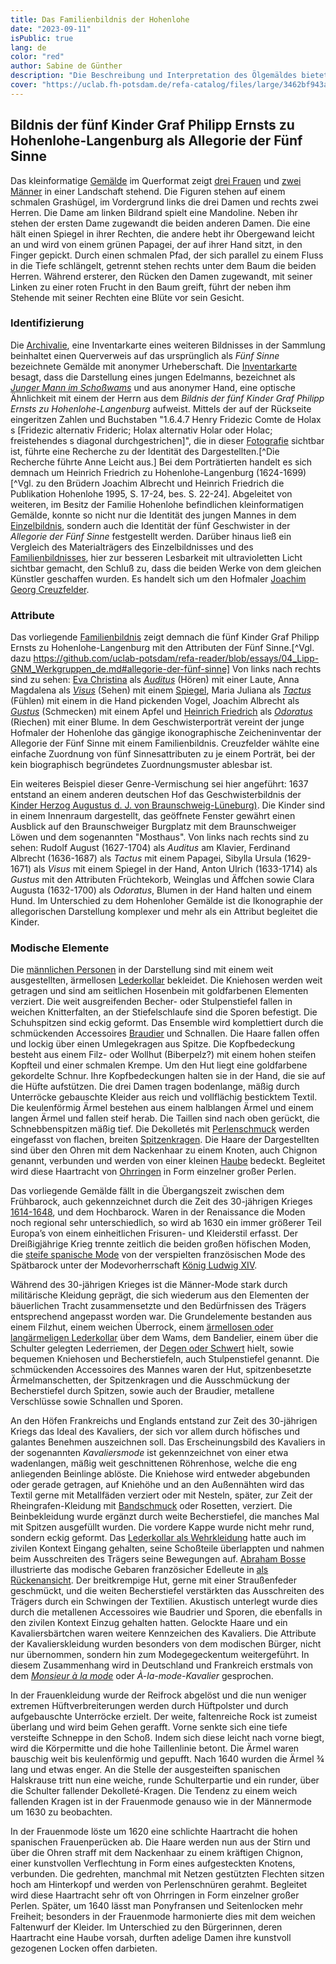 ```yaml
---
title: Das Familienbildnis der Hohenlohe
date: "2023-09-11"
isPublic: true
lang: de
color: "red"
author: Sabine de Günther
description: "Die Beschreibung und Interpretation des Ölgemäldes bietet mehrere Zugänge an: Auf den ersten Blick zeigt es drei elegante junge Damen und zwei Herren in einer Landschaft. Jeder der abgebildeten Figuren ist ein Attribut zugeordnet, z. B. ein Vogel oder ein Spiegel. Diese Attribute verweisen auf die fünf menschlichen Sinne - Schmecken, Riechen, Sehen, Hören und Tasten - eines der vielfältigsten und reizvollsten Themen der europäischen Malerei. Zugleich ist das Werk auch ein Familienporträt von fünf Geschwistern einer Familie aus dem Nordosten Baden-Württembergs, dem ehemaligen Fürstentum des Hauses Hohenlohe. Darüber hinaus stellt es die Mode aus der Zeit des 30-jährigen Krieges in Deutschland dar."
cover: "https://uclab.fh-potsdam.de/refa-catalog/files/large/3462bf943aaa761056dba91c89a90652c4833aaf.jpg"
---
```

## Bildnis der fünf Kinder Graf Philipp Ernsts zu Hohenlohe-Langenburg als Allegorie der Fünf Sinne
Das kleinformatige [Gemälde](item/159) im Querformat zeigt [drei Frauen](media/45744) und [zwei Männer](media/1628) in einer Landschaft stehend. Die Figuren stehen auf einem schmalen Grashügel, im Vordergrund links die drei Damen und rechts zwei Herren. Die Dame am linken Bildrand spielt eine Mandoline. Neben ihr stehen der ersten Dame zugewandt die beiden anderen Damen. Die eine hält einen Spiegel in ihrer Rechten, die andere hebt ihr Obergewand leicht an und wird von einem grünen Papagei, der auf ihrer Hand sitzt, in den Finger gepickt. Durch einen schmalen Pfad, der sich parallel zu einem Fluss in die Tiefe schlängelt, getrennt stehen rechts unter dem Baum die beiden Herren. Während ersterer, den Rücken den Damen zugewandt, mit seiner Linken zu einer roten Frucht in den Baum greift, führt der neben ihm Stehende mit seiner Rechten eine Blüte vor sein Gesicht.

### Identifizierung
Die [Archivalie](media/1602), eine Inventarkarte eines weiteren Bildnisses in der Sammlung beinhaltet einen Querverweis auf das ursprünglich als *Fünf Sinne* bezeichnete Gemälde mit anonymer Urheberschaft. Die [Inventarkarte](media/3777) besagt, dass die Darstellung  eines jungen Edelmanns, bezeichnet als *[Junger Mann im Schoßwams](item/607)* und aus anonymer Hand, eine optische Ähnlichkeit mit einem der Herrn aus dem *Bildnis der fünf Kinder Graf Philipp Ernsts zu Hohenlohe-Langenburg* aufweist. Mittels der auf der Rückseite eingeritzen Zahlen und Buchstaben "1.6.4.7 Henry Fridezic Comte de Holax s [Fridezic alternativ Frideric; Holax alternativ Holar oder Holac; freistehendes s diagonal durchgestrichen]", die in dieser [Fotografie](media/3776) sichtbar ist, führte eine Recherche zu der Identität des Dargestellten.[^Die Recherche führte Anne Leicht aus.] Bei dem Porträtierten handelt es sich demnach um Heinrich Friedrich zu Hohenlohe-Langenburg (1624-1699) [^Vgl. zu den Brüdern Joachim Albrecht und Heinrich Friedrich die Publikation Hohenlohe 1995, S. 17-24, bes. S. 22-24]. Abgeleitet von weiteren, im Besitz der Familie Hohenlohe befindlichen kleinformatigen Gemälde, konnte so nicht nur die Identität des jungen Mannes in dem [Einzelbildnis](item/607), sondern auch die Identität der fünf Geschwister in der *Allegorie der Fünf Sinne* festgestellt werden. Darüber hinaus ließ ein Vergleich des Materialträgers des Einzelbildnisses und des [Familienbildnisses](media/1560), hier zur besseren Lesbarkeit mit ultravioletten Licht sichtbar gemacht, den Schluß zu, dass die beiden Werke von dem gleichen Künstler geschaffen wurden. Es handelt sich um den Hofmaler [Joachim Georg Creuzfelder](item/9350).

### Attribute
Das vorliegende [Familienbildnis](item/159) zeigt demnach die fünf Kinder Graf Philipp Ernsts zu Hohenlohe-Langenburg mit den Attributen der Fünf Sinne.[^Vgl. dazu https://github.com/uclab-potsdam/refa-reader/blob/essays/04_Lipp-GNM_Werkgruppen_de.md#allegorie-der-fünf-sinne] Von links nach rechts sind zu sehen: [Eva Christina](item/9390) als *[Auditus](item/10613)* (Hören) mit einer Laute, Anna Magdalena als *[Visus](item/10536)* (Sehen) mit einem [Spiegel](item/10946), Maria Juliana als *[Tactus](item/10586)* (Fühlen) mit einem in die Hand pickenden Vogel, Joachim Albrecht als *[Gustus](item/10913)* (Schmecken) mit einem Apfel und [Heinrich Friedrich](item/607) als *[Odoratus](item/10550)* (Riechen) mit einer Blume. In dem Geschwisterporträt vereint der junge Hofmaler der Hohenlohe das gängige ikonographische Zeicheninventar der Allegorie der Fünf Sinne mit einem Familienbildnis. Creuzfelder wählte eine einfache Zuordnung von fünf Sinnesattributen zu je einem Porträt, bei der kein biographisch begründetes Zuordnungsmuster ablesbar ist.

Ein weiteres Beispiel dieser Genre-Vermischung sei hier angeführt: 1637 entstand an einem anderen deutschen Hof das Geschwisterbildnis der [Kinder Herzog Augustus d. J. von Braunschweig-Lüneburg)](item/43003). Die Kinder sind in einem Innenraum dargestellt, das geöffnete Fenster gewährt einen Ausblick auf den Braunschweiger Burgplatz mit dem Braunschweiger Löwen und dem sogenannten "Mosthaus". Von links nach rechts sind zu sehen: Rudolf August (1627-1704) als *Auditus* am Klavier, Ferdinand Albrecht (1636-1687) als *Tactus* mit einem Papagei, Sibylla Ursula (1629-1671) als *Visus* mit einem Spiegel in der Hand, Anton Ulrich (1633-1714) als *Gustus* mit den Attributen Früchtekorb, Weinglas und Äffchen sowie Clara Augusta (1632-1700) als *Odoratus*, Blumen in der Hand halten und einem Hund. Im Unterschied zu dem Hohenloher Gemälde ist die Ikonographie der allegorischen Darstellung komplexer und mehr als ein Attribut begleitet die Kinder. 

### Modische Elemente
Die [männlichen Personen](media/1628) in der Darstellung sind mit einem weit ausgestellten, ärmellosen [Lederkollar](set/45248) bekleidet. Die Kniehosen werden weit getragen und sind am seitlichen Hosenbein mit goldfarbenen Elementen verziert. Die weit ausgreifenden Becher- oder Stulpenstiefel fallen in weichen Knitterfalten, an der Stiefelschlaufe sind die Sporen befestigt. Die Schuhspitzen sind eckig geformt. Das Ensemble wird komplettiert durch die schmückenden Accessoires [Braudier](item/10426) und Schnallen. Die Haare fallen offen und lockig über einen Umlegekragen aus Spitze. Die Kopfbedeckung besteht aus einem Filz- oder Wollhut (Biberpelz?) mit einem hohen steifen Kopfteil und einer schmalen Krempe. Um den Hut liegt eine goldfarbene gekordelte Schnur. Ihre Kopfbedeckungen halten sie in der Hand, die sie auf die Hüfte aufstützen. 
Die drei Damen tragen bodenlange, mäßig durch Unterröcke gebauschte Kleider aus reich und vollflächig besticktem Textil. Die keulenförmig Ärmel bestehen aus einem halblangen Ärmel und einem langen Ärmel und fallen steif herab. Die Taillen sind nach oben gerückt, die Schnebbenspitzen mäßig tief. Die Dekolletés mit [Perlenschmuck](item/10232) werden eingefasst von flachen, breiten [Spitzenkragen](item/10427). Die Haare der Dargestellten sind über den Ohren mit dem Nackenhaar zu einem Knoten, auch Chignon genannt, verbunden und werden von einer kleinen [Haube](item/10421) bedeckt. Begleitet wird diese Haartracht von [Ohrringen](item/10218) in Form einzelner großer Perlen.

Das vorliegende Gemälde fällt in die Übergangszeit zwischen dem Frühbarock, auch gekennzeichnet durch die Zeit des 30-jährigen Krieges [1614-1648](set/48310), und dem Hochbarock. Waren in der Renaissance die Moden noch regional sehr unterschiedlich, so wird ab 1630 ein immer größerer Teil Europa’s von einem einheitlichen Frisuren- und Kleiderstil erfasst. Der Dreißigjährige Krieg trennte zeitlich die beiden großen höfischen Moden, die [steife spanische Mode](set/48311) von der verspielten französischen Mode des Spätbarock unter der Modevorherrschaft [König Ludwig XIV](item/9425).

Während des 30-jährigen Krieges ist die Männer-Mode stark durch militärische Kleidung geprägt, die sich wiederum aus den Elementen der bäuerlichen Tracht zusammensetzte und den Bedürfnissen des Trägers entsprechend angepasst worden war. Die Grundelemente bestanden aus einem Filzhut, einem weichen Überrock, einem [ärmellosen oder langärmeligen Lederkollar](set/45248) über dem Wams, dem Bandelier, einem über die Schulter gelegten Lederriemen, der [Degen oder Schwert](item/10290) hielt, sowie bequemen Kniehosen und Becherstiefeln, auch Stulpenstiefel genannt. Die schmückenden Accessoires des Mannes waren der Hut, spitzenbesetzte Ärmelmanschetten, der Spitzenkragen und die Ausschmückung der Becherstiefel durch Spitzen, sowie auch der Braudier, metallene Verschlüsse sowie Schnallen und Sporen.

An den Höfen Frankreichs und Englands entstand zur Zeit des 30-jährigen Kriegs das Ideal des Kavaliers, der sich vor allem durch höfisches und galantes Benehmen auszeichnen soll. Das Erscheinungsbild des Kavaliers in der sogenannten *Kavaliersmode* ist gekennzeichnet von einer etwa wadenlangen, mäßig weit geschnittenen Röhrenhose, welche die eng anliegenden Beinlinge ablöste. Die Kniehose wird entweder abgebunden oder gerade getragen, auf Kniehöhe und an den Außennähten wird das Textil gerne mit Metallfäden verziert oder mit Nesteln, später, zur Zeit der Rheingrafen-Kleidung mit [Bandschmuck](item/353) oder Rosetten, verziert. Die Beinbekleidung wurde ergänzt durch weite Becherstiefel, die manches Mal mit Spitzen ausgefüllt wurden. Die vordere Kappe wurde nicht mehr rund, sondern eckig geformt. 
Das [Lederkollar als Wehrkleidung](set/45248) hatte auch im zivilen Kontext Eingang gehalten, seine Schoßteile überlappten und nahmen beim Ausschreiten des Trägers seine Bewegungen auf. [Abraham Bosse](item/48314) illustrierte das modische Gebaren französicher Edelleute in [als Rückenansicht](item/25436). Der breitkrempige Hut, gerne mit einer Straußenfeder geschmückt, und die weiten Becherstiefel verstärkten das Ausschreiten des Trägers durch ein Schwingen der Textilien. Akustisch unterlegt wurde dies durch die metallenen Accessoires wie Baudrier und Sporen, die ebenfalls in den zivilen Kontext Einzug gehalten hatten. Gelockte Haare und ein Kavaliersbärtchen waren weitere Kennzeichen des Kavaliers.
Die Attribute der Kavalierskleidung wurden besonders von dem modischen Bürger, nicht nur übernommen, sondern hin zum Modegegeckentum weitergeführt. In diesem Zusammenhang wird in Deutschland und Frankreich erstmals von dem *[Monsieur à la mode](set/48313)* oder *À-la-mode-Kavalier* gesprochen.

In der Frauenkleidung wurde der Reifrock abgelöst und die nun weniger extremen Hüftverbreiterungen werden durch Hüftpolster und durch aufgebauschte Unterröcke erzielt. Der weite, faltenreiche Rock ist zumeist überlang und wird beim Gehen gerafft. Vorne senkte sich eine tiefe versteifte Schneppe in den Schoß. Indem sich diese leicht nach vorne biegt, wird die Körpermitte und die hohe Taillenlinie betont. 
Die Ärmel waren bauschig weit bis keulenförmig und gepufft. Nach 1640 wurden die Ärmel ¾ lang und etwas enger. An die Stelle der ausgesteiften spanischen Halskrause tritt nun eine weiche, runde Schulterpartie und ein runder, über die Schulter fallender Dekolleté-Kragen. Die Tendenz zu einem weich fallenden Kragen ist in der Frauenmode genauso wie in der Männermode um 1630 zu beobachten.

In der Frauenmode löste um 1620 eine schlichte Haartracht die hohen spanischen Frauenperücken ab. Die Haare werden nun aus der Stirn und über die Ohren straff mit dem Nackenhaar zu einem kräftigen Chignon, einer kunstvollen Verflechtung in Form eines aufgesteckten Knotens, verbunden. Die gedrehten, manchmal mit Netzen gestützten Flechten sitzen hoch am Hinterkopf und werden von Perlenschnüren gerahmt. Begleitet wird diese Haartracht sehr oft von Ohrringen in Form einzelner großer Perlen. Später, um 1640 lässt man Ponyfransen und Seitenlocken mehr Freiheit; besonders in der Frauenmode harmonierte dies mit dem weichen Faltenwurf der Kleider. Im Unterschied zu den Bürgerinnen, deren Haartracht eine Haube vorsah, durften adelige Damen ihre kunstvoll gezogenen Locken offen darbieten.
